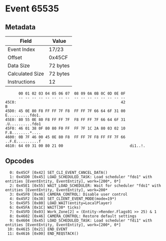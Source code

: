 # Event 65535

## Metadata

| Field           | Value    |
|-----------------|----------|
| Event Index     | 17/23    |
| Offset          | 0x45CF   |
| Data Size       | 72 bytes |
| Calculated Size | 72 bytes |
| Instructions    | 12       |

```
      00 01 02 03 04 05 06 07  08 09 0A 0B 0C 0D 0E 0F
      -- -- -- -- -- -- -- --  -- -- -- -- -- -- -- --
45C0:                                               42                 B
45D0: 45 0E 80 F8 FF FF 7F F8  FF FF 7F 66 64 6F 31 00  E..........fdo1.
45E0: 80 55 0E 80 F8 FF FF 7F  F8 FF FF 7F 66 64 6F 31  .U..........fdo1
45F0: 46 01 38 0F 80 80 F0 FF  FF 7F 1C 2A 80 03 02 10  F.8........*....
4600: 0B 7F 46 00 45 0E 80 F8  FF FF 7F F8 FF FF 7F 66  ..F.E..........f
4610: 64 69 31 00 80 21 00                              di1..!.         
```

## Opcodes

```
  0: 0x45CF [0x42] SET_CLI_EVENT_CANCEL_DATA()
  1: 0x45D0 [0x45] LOAD_SCHEDULED_TASK: Load scheduler "fdo1" with entities [EventEntity, EventEntity], work=[200*, 0*]
  2: 0x45E1 [0x55] WAIT_LOAD_SCHEDULER: Wait for scheduler "fdo1" with entities [EventEntity, EventEntity], work=200*
  3: 0x45F0 [0x46] CAMERA_CONTROL: Disable user control
  4: 0x45F2 [0x38] SET_CLIENT_EVENT_MODE(mode=19*)
  5: 0x45F5 [0x80] LOAD_WAIT(entity=LocalPlayer)
  6: 0x45FA [0x1C] WAIT(30* ticks)
  7: 0x45FD [0x03] Work_Zone[2] = (Entity->Render.Flags01 >> 25) & 1
  8: 0x4602 [0x46] CAMERA_CONTROL: Restore default settings
  9: 0x4604 [0x45] LOAD_SCHEDULED_TASK: Load scheduler "fdi1" with entities [EventEntity, EventEntity], work=[200*, 0*]
 10: 0x4615 [0x21] END_EVENT
 11: 0x4616 [0x00] END_REQSTACK()
```
